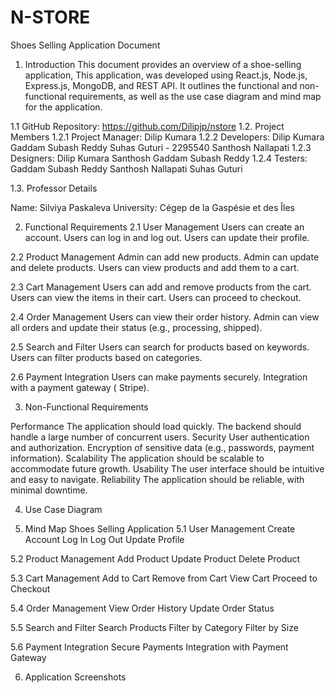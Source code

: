 # N-STORE

Shoes Selling Application Document

1. Introduction
   This document provides an overview of a shoe-selling application, This application, was developed using React.js, Node.js, Express.js, MongoDB, and REST API. It outlines the functional and non-functional requirements, as well as the use case diagram and mind map for the application.

1.1 GitHub Repository: https://github.com/Dilipjp/nstore
1.2. Project Members
1.2.1 Project Manager: Dilip Kumara
1.2.2 Developers:
Dilip Kumara
Gaddam Subash Reddy
Suhas Guturi - 2295540
Santhosh Nallapati
1.2.3 Designers:
Dilip Kumara
Santhosh
Gaddam Subash Reddy
1.2.4 Testers:
Gaddam Subash Reddy
Santhosh Nallapati
Suhas Guturi

1.3. Professor Details

Name: Silviya Paskaleva
University: Cégep de la Gaspésie et des Îles

2. Functional Requirements
   2.1 User Management
   Users can create an account.
   Users can log in and log out.
   Users can update their profile.

2.2 Product Management
Admin can add new products.
Admin can update and delete products.
Users can view products and add them to a cart.

2.3 Cart Management
Users can add and remove products from the cart.
Users can view the items in their cart.
Users can proceed to checkout.

2.4 Order Management
Users can view their order history.
Admin can view all orders and update their status (e.g., processing, shipped).

2.5 Search and Filter
Users can search for products based on keywords.
Users can filter products based on categories.

2.6 Payment Integration
Users can make payments securely.
Integration with a payment gateway ( Stripe).

3. Non-Functional Requirements

Performance The application should load quickly. The backend should handle a large number of concurrent users.
Security User authentication and authorization. Encryption of sensitive data (e.g., passwords, payment information).
Scalability The application should be scalable to accommodate future growth.
Usability The user interface should be intuitive and easy to navigate.
Reliability The application should be reliable, with minimal downtime.

4. Use Case Diagram

5. Mind Map Shoes Selling Application
   5.1 User Management
   Create Account Log In Log Out
   Update Profile

5.2 Product Management
Add Product
Update Product
Delete Product

5.3 Cart Management
Add to Cart
Remove from Cart
View Cart
Proceed to Checkout

5.4 Order Management
View Order History
Update Order Status

5.5 Search and Filter
Search Products
Filter by Category
Filter by Size

5.6 Payment Integration
Secure Payments
Integration with Payment Gateway

6. Application Screenshots
